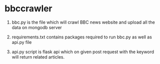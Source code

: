 # bbccrawler

1. bbc.py is the file which will crawl BBC news website and upload all the data on mongodb server

2. requirements.txt contains packages required to run bbc.py as well as api.py file

3. api.py script is flask api which on given post request with the keyword will return related articles.
